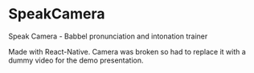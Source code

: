 # SpeakCamera
Speak Camera - Babbel pronunciation and intonation trainer

Made with React-Native. 
Camera was broken so had to replace it with a dummy video for the demo presentation.
